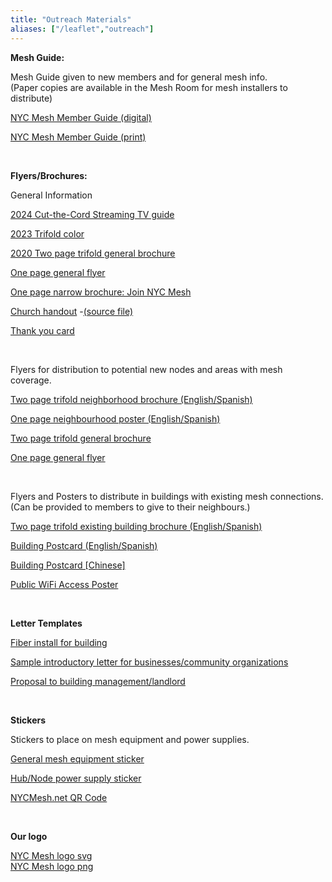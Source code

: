 ```yaml
---
title: "Outreach Materials"
aliases: ["/leaflet","outreach"]
---
```

**Mesh Guide:**

Mesh Guide given to new members and for general mesh info. <br> (Paper copies are available in the Mesh Room for mesh installers to distribute)

[NYC Mesh Member Guide (digital)](NYC_Mesh_Member_Guide.pdf)

[NYC Mesh Member Guide (print)](NYC_Mesh_Member_Guide_print.pdf)

<br>

**Flyers/Brochures:**

General Information

[2024 Cut-the-Cord Streaming TV guide](cut-the-cord.pdf)

[2023 Trifold color](NYC_Mesh_Trifold_5.17.23.pdf)

[2020 Two page trifold general brochure](Brochure.pdf) 

[One page general flyer](Priorities-One-Pager.pdf) 

[One page narrow brochure: Join NYC Mesh](NYC_Mesh_Brochure_02.jpg)

[Church handout](church.pdf) -[(source file)](https://docs.google.com/document/d/1duBRyzncVxuODrXyH7ooDki2LEmwcyuOtkZJjcC3loo/edit?usp=sharing)

[Thank you card](NYCMesh_ThankYou.pdf)

<br>

Flyers for distribution to potential new nodes and areas with mesh coverage.

[Two page trifold neighborhood brochure (English/Spanish)](https://docs.google.com/presentation/d/1mKzGT6Scrkv27Hb_lb7oOLWi_fGDoIHwEBJtcxI64PQ/edit?usp=sharing)  

[One page neighbourhood poster (English/Spanish)](https://docs.google.com/presentation/d/1q-m-aZW4gHhS7vgNDPng7JEV1rOjDPgKGE2j_NEJMXM/edit?usp=sharing)

[Two page trifold general brochure](Brochure.pdf) 

[One page general flyer](Priorities-One-Pager.pdf)  

<br>

Flyers and Posters to distribute in buildings with existing mesh connections. <br>(Can be provided to members to give to their neighbours.)

[Two page trifold existing building brochure (English/Spanish)](https://docs.google.com/presentation/d/1uVqunqIVR9J9R2hiS4T6pdpfTWMzVqgjBLoIQZ5p8WA/edit?usp=sharing)

[Building Postcard (English/Spanish)](https://docs.google.com/presentation/d/1WqvYEiE_J_LPH_eGNaouarhXnnWj8nOyKsJ9WlqPBPc/edit?usp=sharing)  

[Building Postcard [Chinese]](flyer-chinese.jpg)

[Public WiFi Access Poster](https://docs.google.com/presentation/d/1Il80WQlluKZ16T5-gqD9Q7gUfE8dP8xAXhogMp8wvUQ/edit?usp=sharing)

<br>

**Letter Templates**

[Fiber install for building](https://docs.google.com/document/d/1UTLYMidNWN3XWmzXjnmfF_zHWAyIOqoDm1BtRGWhfoQ/edit?usp=sharing)

[Sample introductory letter for businesses/community organizations](https://docs.google.com/document/d/1_BNWaigV6LNK3PMdgQ8bhw6EDUueLUpRGxrPGZjyl2o/edit?usp=sharing)

[Proposal to building management/landlord](https://docs.google.com/document/d/1hmB5p-Zebi5frNimiwAoC7E-nAoWJGc49R2tNQW010Q/edit?usp=sharing)

<br>

**Stickers**

Stickers to place on mesh equipment and power supplies.

[General mesh equipment sticker](GeneralSticker.png)

[Hub/Node power supply sticker](PowerSupplySticker.png)

[NYCMesh.net QR Code](MeshQRCode.png)

<br>

**Our logo**

[NYC Mesh logo svg](logo.svg)  
[NYC Mesh logo png](logo.png)
